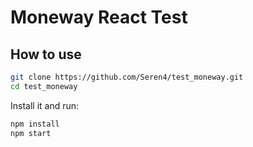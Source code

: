 # Moneway React Test

## How to use

```sh
git clone https://github.com/Seren4/test_moneway.git
cd test_moneway
```

Install it and run:

```sh
npm install
npm start
```
